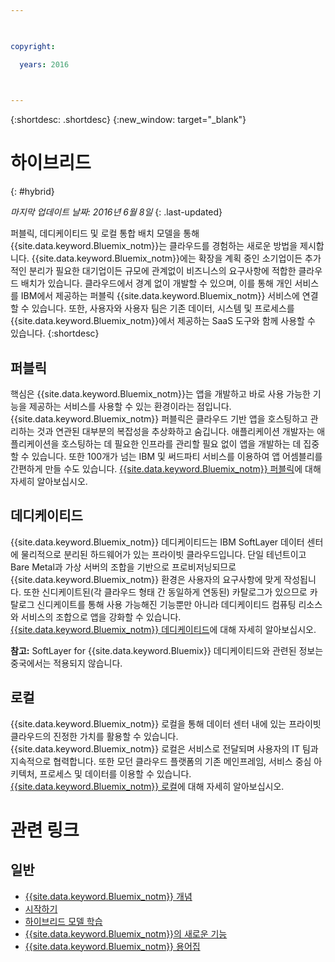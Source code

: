 ```yaml
---

 

copyright:

  years: 2016

 

---
```


{:shortdesc: .shortdesc}
{:new_window: target="_blank"}

# 하이브리드
{: #hybrid}

*마지막 업데이트 날짜: 2016년 6월 8일*
{: .last-updated}

퍼블릭, 데디케이티드 및 로컬 통합 배치 모델을 통해 {{site.data.keyword.Bluemix_notm}}는 클라우드를 경험하는 새로운 방법을 제시합니다. {{site.data.keyword.Bluemix_notm}}에는 확장을 계획 중인 소기업이든 추가적인 분리가 필요한 대기업이든 규모에 관계없이 비즈니스의 요구사항에 적합한 클라우드 배치가 있습니다. 클라우드에서 경계 없이 개발할 수 있으며, 이를 통해 개인 서비스를 IBM에서 제공하는 퍼블릭 {{site.data.keyword.Bluemix_notm}} 서비스에 연결할 수 있습니다. 또한, 사용자와 사용자 팀은 기존 데이터, 시스템 및 프로세스를 {{site.data.keyword.Bluemix_notm}}에서 제공하는 SaaS 도구와 함께 사용할 수 있습니다.
{:shortdesc}

## 퍼블릭

핵심은 {{site.data.keyword.Bluemix_notm}}는 앱을 개발하고 바로 사용 가능한 기능을 제공하는 서비스를 사용할 수 있는 환경이라는 점입니다. {{site.data.keyword.Bluemix_notm}} 퍼블릭은 클라우드 기반 앱을 호스팅하고 관리하는 것과 연관된 대부분의 복잡성을 추상화하고 숨깁니다. 애플리케이션 개발자는 애플리케이션을 호스팅하는 데 필요한 인프라를 관리할 필요 없이 앱을 개발하는 데 집중할 수 있습니다. 또한 100개가 넘는 IBM 및 써드파티 서비스를 이용하여 앱 어셈블리를 간편하게 만들 수도 있습니다. [{{site.data.keyword.Bluemix_notm}} 퍼블릭](../public/index.html)에 대해 자세히 알아보십시오.

## 데디케이티드

{{site.data.keyword.Bluemix_notm}} 데디케이티드는 IBM SoftLayer 데이터 센터에 물리적으로 분리된 하드웨어가 있는 프라이빗 클라우드입니다. 단일 테넌트이고 Bare Metal과 가상 서버의 조합을 기반으로 프로비저닝되므로 {{site.data.keyword.Bluemix_notm}} 환경은 사용자의 요구사항에 맞게 작성됩니다. 또한 신디케이트된(각 클라우드 형태 간 동일하게 연동된) 카탈로그가 있으므로 카탈로그 신디케이트를 통해 사용 가능해진 기능뿐만 아니라 데디케이티드 컴퓨팅 리소스와 서비스의 조합으로 앱을 강화할 수 있습니다. [{{site.data.keyword.Bluemix_notm}} 데디케이티드](../dedicated/index.html)에 대해 자세히 알아보십시오.

**참고:** SoftLayer for {{site.data.keyword.Bluemix}} 데디케이티드와 관련된 정보는 중국에서는 적용되지 않습니다.  

## 로컬

{{site.data.keyword.Bluemix_notm}} 로컬을 통해 데이터 센터 내에 있는 프라이빗 클라우드의 진정한 가치를 활용할 수 있습니다. {{site.data.keyword.Bluemix_notm}} 로컬은 서비스로 전달되며 사용자의 IT 팀과 지속적으로 협력합니다. 또한 모던 클라우드 플랫폼의 기존 메인프레임, 서비스 중심 아키텍처, 프로세스 및 데이터를 이용할 수 있습니다. [{{site.data.keyword.Bluemix_notm}} 로컬](../local/index.html)에 대해 자세히 알아보십시오.

# 관련 링크
## 일반
* [{{site.data.keyword.Bluemix_notm}} 개념](http://www.ibm.com/cloud-computing/bluemix/what-is-bluemix/)
* [시작하기](http://www.ibm.com/cloud-computing/bluemix/getting-started/)
* [하이브리드 모델 학습](http://www.ibm.com/cloud-computing/bluemix/hybrid/)
* [{{site.data.keyword.Bluemix_notm}}의 새로운 기능](../whatsnew/index.html)
* [{{site.data.keyword.Bluemix_notm}} 용어집](../overview/glossary/index.html)

